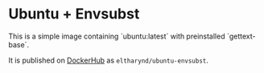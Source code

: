 # Ubuntu + Envsubst

This is a simple image containing ´ubuntu:latest´ with preinstalled ´gettext-base´.

It is published on [DockerHub](https://hub.docker.com/) as `eltharynd/ubuntu-envsubst`.
